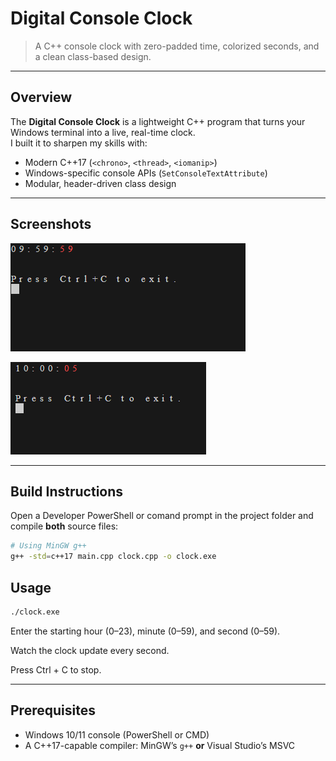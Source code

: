 # Digital Console Clock

> A C++ console clock with zero-padded time, colorized seconds, and a clean class-based design.

---

## Overview

The **Digital Console Clock** is a lightweight C++ program that turns your Windows terminal into a live, real-time clock.  
I built it to sharpen my skills with:

- Modern C++17 (`<chrono>`, `<thread>`, `<iomanip>`)
- Windows-specific console APIs (`SetConsoleTextAttribute`)
- Modular, header-driven class design


---

## Screenshots

![Clock running at 10:00:05](assets/clock-running-1.png)

![Clock running at 23:59:59](assets/clock-running-2.png)


---

## Build Instructions

Open a Developer PowerShell or comand prompt in the project folder and compile **both** source files:

```bash
# Using MinGW g++
g++ -std=c++17 main.cpp clock.cpp -o clock.exe
```
## Usage

```bash
./clock.exe
```
Enter the starting hour (0–23), minute (0–59), and second (0–59).

Watch the clock update every second.

Press Ctrl + C to stop.

---

## Prerequisites

- Windows 10/11 console (PowerShell or CMD)  
- A C++17-capable compiler: MinGW’s `g++` **or** Visual Studio’s MSVC



